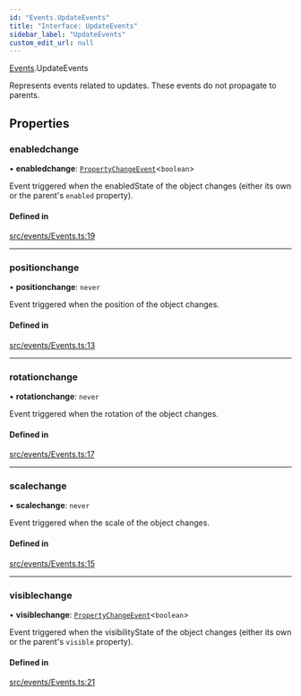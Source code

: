 ```yaml
---
id: "Events.UpdateEvents"
title: "Interface: UpdateEvents"
sidebar_label: "UpdateEvents"
custom_edit_url: null
---
```


[Events](../namespaces/Events.md).UpdateEvents

Represents events related to updates. These events do not propagate to parents.

## Properties

### enabledchange

• **enabledchange**: [`PropertyChangeEvent`](Events.PropertyChangeEvent.md)<`boolean`\>

Event triggered when the enabledState of the object changes (either its own or the parent's `enabled` property).

#### Defined in

[src/events/Events.ts:19](https://github.com/agargaro/three.ez/blob/ddf86ba/src/events/Events.ts#L19)

___

### positionchange

• **positionchange**: `never`

Event triggered when the position of the object changes.

#### Defined in

[src/events/Events.ts:13](https://github.com/agargaro/three.ez/blob/ddf86ba/src/events/Events.ts#L13)

___

### rotationchange

• **rotationchange**: `never`

Event triggered when the rotation of the object changes.

#### Defined in

[src/events/Events.ts:17](https://github.com/agargaro/three.ez/blob/ddf86ba/src/events/Events.ts#L17)

___

### scalechange

• **scalechange**: `never`

Event triggered when the scale of the object changes.

#### Defined in

[src/events/Events.ts:15](https://github.com/agargaro/three.ez/blob/ddf86ba/src/events/Events.ts#L15)

___

### visiblechange

• **visiblechange**: [`PropertyChangeEvent`](Events.PropertyChangeEvent.md)<`boolean`\>

Event triggered when the visibilityState of the object changes (either its own or the parent's `visible` property).

#### Defined in

[src/events/Events.ts:21](https://github.com/agargaro/three.ez/blob/ddf86ba/src/events/Events.ts#L21)

